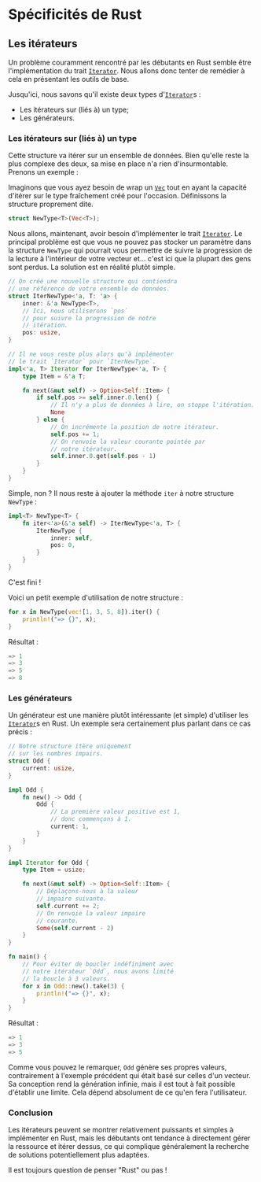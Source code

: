 # Spécificités de Rust

## Les itérateurs

Un problème couramment rencontré par les débutants en 
Rust semble être l'implémentation du trait [`Iterator`](https://doc.rust-lang.org/std/iter/trait.Iterator.html).
Nous allons donc tenter de remédier à cela en présentant les outils de base.

Jusqu'ici, nous savons qu'il existe deux types d'[`Iterator`](https://doc.rust-lang.org/std/iter/trait.Iterator.html)s :

- Les itérateurs sur (liés à) un type;
- Les générateurs.

### Les itérateurs sur (liés à) un type

Cette structure va itérer sur un ensemble de données. Bien qu'elle reste
la plus complexe des deux, sa mise en place n'a rien d'insurmontable.
Prenons un exemple :

Imaginons que vous ayez besoin de wrap un
[`Vec`](https://doc.rust-lang.org/std/vec/struct.Vec.html) tout en ayant
la capacité d'itérer sur le type fraîchement créé pour l'occasion.
Définissons la structure proprement dite.

```rust
struct NewType<T>(Vec<T>);
```

Nous allons, maintenant, avoir besoin
d'implémenter le trait [`Iterator`](https://doc.rust-lang.org/std/iter/trait.Iterator.html).
Le principal problème
est que vous ne pouvez pas stocker un paramètre dans la
structure `NewType` qui pourrait vous permettre de suivre
la progression de la lecture à l'intérieur de votre vecteur et...
c'est ici que la plupart des gens sont perdus.
La solution est en réalité plutôt simple.

```rust
// On créé une nouvelle structure qui contiendra
// une référence de votre ensemble de données.
struct IterNewType<'a, T: 'a> {
    inner: &'a NewType<T>,
    // Ici, nous utiliserons `pos`
    // pour suivre la progression de notre
    // itération.
    pos: usize,
}

// Il ne vous reste plus alors qu'à implémenter
// le trait `Iterator` pour `IterNewType`.
impl<'a, T> Iterator for IterNewType<'a, T> {
    type Item = &'a T;

    fn next(&mut self) -> Option<Self::Item> {
        if self.pos >= self.inner.0.len() {
            // Il n'y a plus de données à lire, on stoppe l'itération.
            None
        } else {
            // On incrémente la position de notre itérateur.
            self.pos += 1;
            // On renvoie la valeur courante pointée par
            // notre itérateur.
            self.inner.0.get(self.pos - 1)
        }
    }
}
```

Simple, non ? Il nous reste à ajouter la méthode
`iter` à notre structure `NewType` :

```rust
impl<T> NewType<T> {
    fn iter<'a>(&'a self) -> IterNewType<'a, T> {
        IterNewType {
            inner: self,
            pos: 0,
        }
    }
}
```

C'est fini !

Voici un petit exemple d'utilisation de notre structure :

```rust
for x in NewType(vec![1, 3, 5, 8]).iter() {
    println!("=> {}", x);
}
```

Résultat :

```rust
=> 1
=> 3
=> 5
=> 8
```

### Les générateurs

Un générateur est une manière plutôt intéressante
(et simple) d'utiliser les [`Iterator`](https://doc.rust-lang.org/std/iter/trait.Iterator.html)s
en Rust.
Un exemple sera certainement plus parlant dans ce cas précis :

```rust
// Notre structure itère uniquement
// sur les nombres impairs.
struct Odd {
    current: usize,
}

impl Odd {
    fn new() -> Odd {
        Odd {
            // La première valeur positive est 1,
            // donc commençons à 1.
            current: 1,
        }
    }
}

impl Iterator for Odd {
    type Item = usize;

    fn next(&mut self) -> Option<Self::Item> {
        // Déplaçons-nous à la valeur
        // impaire suivante.
        self.current += 2;
        // On renvoie la valeur impaire
        // courante.
        Some(self.current - 2)
    }
}

fn main() {
    // Pour éviter de boucler indéfiniment avec
    // notre itérateur `Odd`, nous avons limité
    // la boucle à 3 valeurs.
    for x in Odd::new().take(3) {
        println!("=> {}", x);
    }
}
```

Résultat :

```rust
=> 1
=> 3
=> 5
```

Comme vous pouvez le remarquer, `Odd` génère
ses propres valeurs, contrairement à l'exemple
précédent qui était basé sur celles d'un vecteur.
Sa conception rend la génération infinie, mais
il est tout à fait possible d'établir une limite.
Cela dépend absolument de ce qu'en fera l'utilisateur.

### Conclusion

Les itérateurs peuvent se montrer relativement puissants
et simples à implémenter en Rust, mais les débutants
ont tendance à directement gérer la ressource et
itérer dessus, ce qui complique généralement la recherche
de solutions potentiellement plus adaptées.

Il est toujours question de penser "Rust" ou pas !
